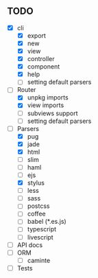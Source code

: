 ## TODO
- [x] cli
  - [x] export
  - [x] new
  - [x] view
  - [x] controller
  - [x] component
  - [x] help
  - [ ] setting default parsers
- [ ] Router
  - [x] unpkg imports
  - [x] view imports
  - [ ] subviews support
  - [ ] setting default parsers
- [ ] Parsers
  - [x] pug
  - [x] jade
  - [x] html
  - [ ] slim
  - [ ] haml
  - [ ] ejs
  - [x] stylus
  - [ ] less
  - [ ] sass
  - [ ] postcss
  - [ ] coffee
  - [ ] babel (*.es.js)
  - [ ] typescript
  - [ ] livescript
- [ ] API docs
- [ ] ORM
  - [ ] caminte
- [ ] Tests
